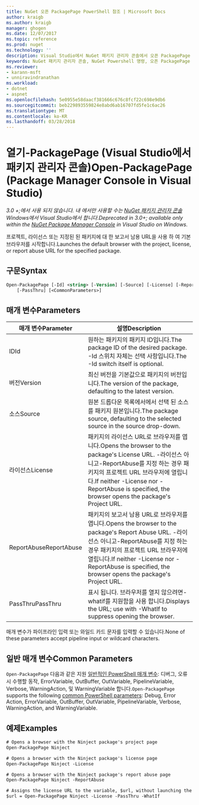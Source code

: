 ```yaml
---
title: NuGet 오픈 PackagePage PowerShell 참조 | Microsoft Docs
author: kraigb
ms.author: kraigb
manager: ghogen
ms.date: 12/07/2017
ms.topic: reference
ms.prod: nuget
ms.technology: ''
description: Visual Studio에서 NuGet 패키지 관리자 콘솔에서 오픈 PackagePage PowerShell 명령에 대 한 참조입니다.
keywords: NuGet 패키지 관리자 콘솔, NuGet Powershell 명령, 오픈 PackagePage NuGet Powershell 참조
ms.reviewer:
- karann-msft
- unniravindranathan
ms.workload:
- dotnet
- aspnet
ms.openlocfilehash: 5e0955e58daacf381666c676c8fcf22c698e9db6
ms.sourcegitcommit: beb229893559824e8abd6ab16707fd5fe1c6ac26
ms.translationtype: MT
ms.contentlocale: ko-KR
ms.lasthandoff: 03/28/2018
---
```

# <a name="open-packagepage-package-manager-console-in-visual-studio"></a><span data-ttu-id="2fc34-104">열기-PackagePage (Visual Studio에서 패키지 관리자 콘솔)</span><span class="sxs-lookup"><span data-stu-id="2fc34-104">Open-PackagePage (Package Manager Console in Visual Studio)</span></span>

<span data-ttu-id="2fc34-105">*3.0 +;에서 사용 되지 않습니다. 내 에서만 사용할 수는 [NuGet 패키지 관리자 콘솔](package-manager-console.md) Windows에서 Visual Studio에서 합니다.*</span><span class="sxs-lookup"><span data-stu-id="2fc34-105">*Deprecated in 3.0+; available only within the [NuGet Package Manager Console](package-manager-console.md) in Visual Studio on Windows.*</span></span>

<span data-ttu-id="2fc34-106">프로젝트, 라이선스 또는 지정된 된 패키지에 대 한 보고서 남용 URL을 사용 하 여 기본 브라우저를 시작합니다.</span><span class="sxs-lookup"><span data-stu-id="2fc34-106">Launches the default browser with the project, license, or report abuse URL for the specified package.</span></span>

## <a name="syntax"></a><span data-ttu-id="2fc34-107">구문</span><span class="sxs-lookup"><span data-stu-id="2fc34-107">Syntax</span></span>

```ps
Open-PackagePage [-Id] <string> [-Version] [-Source] [-License] [-ReportAbuse]
    [-PassThru] [<CommonParameters>]
```

## <a name="parameters"></a><span data-ttu-id="2fc34-108">매개 변수</span><span class="sxs-lookup"><span data-stu-id="2fc34-108">Parameters</span></span>

| <span data-ttu-id="2fc34-109">매개 변수</span><span class="sxs-lookup"><span data-stu-id="2fc34-109">Parameter</span></span> | <span data-ttu-id="2fc34-110">설명</span><span class="sxs-lookup"><span data-stu-id="2fc34-110">Description</span></span> |
| --- | --- |
| <span data-ttu-id="2fc34-111">ID</span><span class="sxs-lookup"><span data-stu-id="2fc34-111">Id</span></span> | <span data-ttu-id="2fc34-112">원하는 패키지의 패키지 ID입니다.</span><span class="sxs-lookup"><span data-stu-id="2fc34-112">The package ID of the desired package.</span></span> <span data-ttu-id="2fc34-113">-Id 스위치 자체는 선택 사항입니다.</span><span class="sxs-lookup"><span data-stu-id="2fc34-113">The -Id switch itself is optional.</span></span> |
| <span data-ttu-id="2fc34-114">버전</span><span class="sxs-lookup"><span data-stu-id="2fc34-114">Version</span></span> | <span data-ttu-id="2fc34-115">최신 버전을 기본값으로 패키지의 버전입니다.</span><span class="sxs-lookup"><span data-stu-id="2fc34-115">The version of the package, defaulting to the latest version.</span></span> |
| <span data-ttu-id="2fc34-116">소스</span><span class="sxs-lookup"><span data-stu-id="2fc34-116">Source</span></span> | <span data-ttu-id="2fc34-117">원본 드롭다운 목록에서에서 선택 된 소스를 패키지 원본입니다.</span><span class="sxs-lookup"><span data-stu-id="2fc34-117">The package source, defaulting to the selected source in the source drop-down.</span></span> |
| <span data-ttu-id="2fc34-118">라이선스</span><span class="sxs-lookup"><span data-stu-id="2fc34-118">License</span></span> | <span data-ttu-id="2fc34-119">패키지의 라이선스 URL로 브라우저를 엽니다.</span><span class="sxs-lookup"><span data-stu-id="2fc34-119">Opens the browser to the package's License URL.</span></span> <span data-ttu-id="2fc34-120">-라이선스 아니고-ReportAbuse를 지정 하는 경우 패키지의 프로젝트 URL 브라우저에 열립니다.</span><span class="sxs-lookup"><span data-stu-id="2fc34-120">If neither -License nor -ReportAbuse is specified, the browser opens the package's Project URL.</span></span> |
| <span data-ttu-id="2fc34-121">ReportAbuse</span><span class="sxs-lookup"><span data-stu-id="2fc34-121">ReportAbuse</span></span> | <span data-ttu-id="2fc34-122">패키지의 보고서 남용 URL로 브라우저를 엽니다.</span><span class="sxs-lookup"><span data-stu-id="2fc34-122">Opens the browser to the package's Report Abuse URL.</span></span> <span data-ttu-id="2fc34-123">-라이선스 아니고-ReportAbuse를 지정 하는 경우 패키지의 프로젝트 URL 브라우저에 열립니다.</span><span class="sxs-lookup"><span data-stu-id="2fc34-123">If neither -License nor -ReportAbuse is specified, the browser opens the package's Project URL.</span></span> |
| <span data-ttu-id="2fc34-124">PassThru</span><span class="sxs-lookup"><span data-stu-id="2fc34-124">PassThru</span></span> | <span data-ttu-id="2fc34-125">표시 됩니다. 브라우저를 열지 않으려면-whatif를 지원함을 사용 합니다.</span><span class="sxs-lookup"><span data-stu-id="2fc34-125">Displays the URL; use with -WhatIf to suppress opening the browser.</span></span> |

<span data-ttu-id="2fc34-126">매개 변수가 파이프라인 입력 또는 와일드 카드 문자를 입력할 수 있습니다.</span><span class="sxs-lookup"><span data-stu-id="2fc34-126">None of these parameters accept pipeline input or wildcard characters.</span></span>

## <a name="common-parameters"></a><span data-ttu-id="2fc34-127">일반 매개 변수</span><span class="sxs-lookup"><span data-stu-id="2fc34-127">Common Parameters</span></span>

<span data-ttu-id="2fc34-128">`Open-PackagePage` 다음과 같은 지원 [일반적인 PowerShell 매개 변수](http://go.microsoft.com/fwlink/?LinkID=113216): 디버그, 오류 시 수행할 동작, ErrorVariable, OutBuffer, OutVariable, PipelineVariable, Verbose, WarningAction, 및 WarningVariable 합니다.</span><span class="sxs-lookup"><span data-stu-id="2fc34-128">`Open-PackagePage` supports the following [common PowerShell parameters](http://go.microsoft.com/fwlink/?LinkID=113216): Debug, Error Action, ErrorVariable, OutBuffer, OutVariable, PipelineVariable, Verbose, WarningAction, and WarningVariable.</span></span>

## <a name="examples"></a><span data-ttu-id="2fc34-129">예제</span><span class="sxs-lookup"><span data-stu-id="2fc34-129">Examples</span></span>

```ps
# Opens a browser with the Ninject package's project page
Open-PackagePage Ninject

# Opens a browser with the Ninject package's license page
Open-PackagePage Ninject -License

# Opens a browser with the Ninject package's report abuse page  
Open-PackagePage Ninject -ReportAbuse

# Assigns the license URL to the variable, $url, without launching the browser
$url = Open-PackagePage Ninject -License -PassThru -WhatIf
```